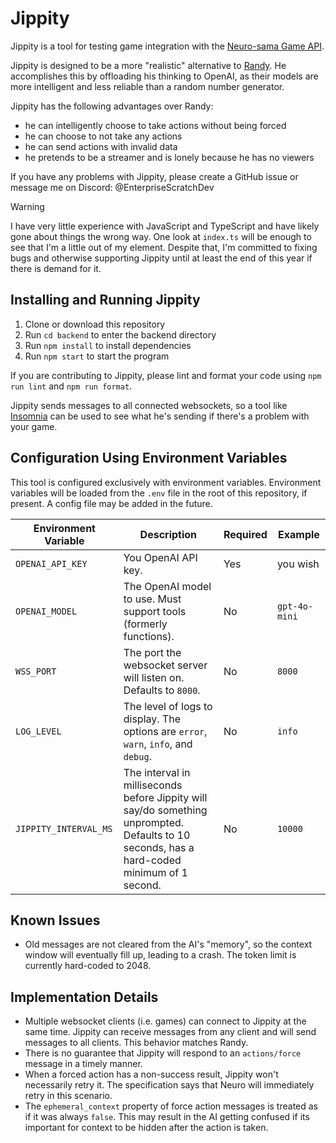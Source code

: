 # Jippity
Jippity is a tool for testing game integration with the [Neuro-sama Game API](https://github.com/VedalAI/neuro-game-sdk).

Jippity is designed to be a more "realistic" alternative to [Randy](https://github.com/VedalAI/neuro-game-sdk/tree/main/Randy).
He accomplishes this by offloading his thinking to OpenAI, as their models are more intelligent and less reliable than a random number generator.

Jippity has the following advantages over Randy:
- he can intelligently choose to take actions without being forced
- he can choose to not take any actions
- he can send actions with invalid data
- he pretends to be a streamer and is lonely because he has no viewers

If you have any problems with Jippity, please create a GitHub issue or message me on Discord: @EnterpriseScratchDev

> [!WARNING]
> I have very little experience with JavaScript and TypeScript and have likely gone about things the wrong way.
> One look at `index.ts` will be enough to see that I'm a little out of my element.
> Despite that, I'm committed to fixing bugs and otherwise supporting Jippity until at least the end of this year if there is demand for it.

## Installing and Running Jippity
1. Clone or download this repository
2. Run `cd backend` to enter the backend directory
3. Run `npm install` to install dependencies
4. Run `npm start` to start the program

If you are contributing to Jippity, please lint and format your code using `npm run lint` and `npm run format`.

Jippity sends messages to all connected websockets, so a tool like [Insomnia](https://insomnia.rest/) can be used to see what he's sending if there's a problem with your game.

## Configuration Using Environment Variables
This tool is configured exclusively with environment variables.
Environment variables will be loaded from the `.env` file in the root of this repository, if present.
A config file may be added in the future.

| Environment Variable  | Description                                                                                                                                     | Required | Example       |
|-----------------------|-------------------------------------------------------------------------------------------------------------------------------------------------|----------|---------------|
| `OPENAI_API_KEY`      | You OpenAI API key.                                                                                                                             | Yes      | you wish      |
| `OPENAI_MODEL`        | The OpenAI model to use. Must support tools (formerly functions).                                                                               | No       | `gpt-4o-mini` |
| `WSS_PORT`            | The port the websocket server will listen on. Defaults to `8000`.                                                                               | No       | `8000`        |
| `LOG_LEVEL`           | The level of logs to display. The options are `error`, `warn`, `info`, and `debug`.                                                             | No       | `info`        |
| `JIPPITY_INTERVAL_MS` | The interval in milliseconds before Jippity will say/do something unprompted.<br/>Defaults to 10 seconds, has a hard-coded minimum of 1 second. | No       | `10000`       |

## Known Issues
- Old messages are not cleared from the AI's "memory", so the context window will eventually fill up, leading to a crash.
  The token limit is currently hard-coded to 2048.

## Implementation Details
- Multiple websocket clients (i.e. games) can connect to Jippity at the same time.
  Jippity can receive messages from any client and will send messages to all clients.
  This behavior matches Randy.
- There is no guarantee that Jippity will respond to an `actions/force` message in a timely manner.
- When a forced action has a non-success result, Jippity won't necessarily retry it.
  The specification says that Neuro will immediately retry in this scenario.
- The `ephemeral_context` property of force action messages is treated as if it was always `false`.
  This may result in the AI getting confused if its important for context to be hidden after the action is taken.
